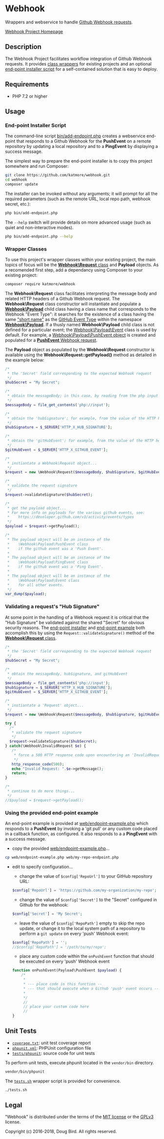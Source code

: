 # Webhook

Wrappers and webservice to handle [Github Webhook requests](https://developer.github.com/webhooks/).

[Webhook Project Homepage](https://github.com/katmore/webhook)

## Description
The Webhook Project facilitates workflow integration of Github Webhook requests. It provides [class wrappers](#wrapper-classes) for existing projects and an optional [end-point installer script](#end-point-installer-script) for a self-contained solution that is easy to deploy.

## Requirements
 * PHP 7.2 or higher

## Usage
### End-point Installer Script
The command-line script [bin/add-endpoint.php](bin/add-endpoint.php) creates a webservice end-point that responds to a Github Webhook for the **PushEvent** on a remote repository by updating a local repository and to a **PingEvent** by displaying a success message. 

The simplest way to prepare the end-point installer is to copy this project somewhere and run Composer:
```sh
git clone https://github.com/katmore/webhook.git 
cd webhook
composer update
```
The installer can be invoked without any arguments; it will prompt for all the required parameters (such as the remote URL, local repo path, webhook secret, etc.):

```sh
php bin/add-endpoint.php
```
The `--help` switch will provide details on more advanced usage (such as quiet and non-interactive modes).
```sh
php bin/add-endpoint.php --help
```

### Wrapper Classes
To use this project's wrapper classes within your existing project, the main topics of focus will be the [**Webhook\Request** class](src/Request.php) and **Payload** objects. As a recomended first step, add a dependancy using Composer to your existing project:
  ```sh
composer require katmore/webhook
  ```

The **Webhook\Request** class facilitates interpreting the message body and related HTTP headers of a Github Webhook request. The **Webhook\Request** class constructor will instantiate and populate a [**Webhook\Payload**](src/Payload.php) child class having a class name that corresponds to the Webhook "Event Type": it searches for the existence of a class having the same ["short name"](http://php.net/manual/en/reflectionclass.getshortname.php) as the [GitHub Event Type](https://developer.github.com/v3/activity/events/types) within the namespace [**Webhook\Payload**](src/Payload). If a thusly named **Webhook\Payload** child class is not defined for a particular event; the [Webhook\Payload\Event](src/Payload/Event.php) class is used by default. For example, a [Webhook\Payload\PushEvent object](src/Payload/PushEvent.php) is created and populated for a [**PushEvent** Webhook request](https://developer.github.com/v3/activity/events/types/#pushevent). 

The **Payload** object as populated by the **Webhook\Request** constructor is available using the **Webhook\Request::getPayload()** method as detailed in the example below:

```php
/*
 * the 'Secret' field corresponding to the expected Webhook request
 */
$hubSecret = "My Secret";

/*
 * obtain the messageBody; in this case, by reading from the php input stream
 */
$messageBody = file_get_contents('php://input');

/*
 * obtain the 'hubSignature'; for example, from the value of the HTTP header 'HTTP_X_HUB_SIGNATURE'
 */
$hubSignature = $_SERVER['HTTP_X_HUB_SIGNATURE'];

/*
 * obtain the 'gitHubEvent'; for example, from the value of the HTTP header 'HTTP_X_GITHUB_EVENT'
 */
$gitHubEvent = $_SERVER['HTTP_X_GITHUB_EVENT'];

/*
 * instiantate a Webhook\Request object...
 */
$request = new \Webhook\Request($messageBody, $hubSignature, $gitHubEvent);

/*
 * validate the request signature
 */
$request->validateSignature($hubSecret);

/*
 * get the payload object...
 * For more info on payloads for the various github events, see:
 *    https://developer.github.com/v3/activity/events/types
 */
$payload = $request->getPayload();

/*
 * The payload object will be an instance of the 
 *    \Webhook\Payload\PushEvent class
 *    if the github event was a 'Push Event'.
 *  
 * The payload object will be an instance of the 
 *    \Webhook\Payload\PingEvent class
 *    if the github event was a 'Ping Event'.
 *
 * The payload object will be an instance of the 
 *    \Webhook\Payload\Event class
 *    for all other events.
 */
var_dump($payload);
```
### Validating a request's "Hub Signature"
At some point in the handling of a Webhook request it is critical that the "Hub Signature" be validated against the shared "Secret" for obvious security reasons. The [end-point installer](#endpoint-installer-script) and [end-point example](#endpoint-installer-script) both accomplish this by using the `Request::validateSignature()` method of the [**Webhook\Request** class](src/Callback.php). 

```php
/*
 * the 'Secret' field corresponding to the expected Webhook request
 */
$hubSecret = "My Secret";

/*
 * obtain the messageBody, hubSignature, and gitHubEvent
 */
$messageBody = file_get_contents('php://input');
$hubSignature = $_SERVER['HTTP_X_HUB_SIGNATURE'];
$gitHubEvent = $_SERVER['HTTP_X_GITHUB_EVENT'];

/*
 * instiantate a 'Request' object...
 */
$request = new \Webhook\Request($messageBody, $hubSignature, $gitHubEvent);

try {
  /*
   * validate the request signature
   */
  $request->validateSignature($hubSecret);
} catch(\Webhook\InvalidRequest $e) {
   /*
    * force a 500 HTTP response code upon encountering an 'InvalidRequest' exception,
    */
   http_response_code(500);
   echo "Invalid Request: ".$e->getMessage();
   return;
}

/*
 * continue to do more things...
 */
//$payload = $request->getPayload();
```

### Using the provided end-point example

An end-point example is provided at [web/endpoint-example.php](web/endpoint-example.php) which responds to a **PushEvent** by invoking a 'git pull' or any custom code placed in a callback function, as configured. It also responds to a a **PingEvent** with a success message.

   * copy the provided [web/endpoint-example.php](web/endpoint-example.php)...
   
   ```sh
   cp web/endpoint-example.php web/my-repo-endpoint.php
   ```
   * edit to specify configuration...
     * change the value of `$config['RepoUrl']` to your GitHub repository URL:
     
     ```php
     $config['RepoUrl'] = 'https://github.com/my-organization/my-repo';
     ```
     * change the value of `$config['Secret']` to the "Secret" configured in Github for the webhook:
     
     ```php
     $config['Secret'] = 'My Secret';
     ```
     * leave the value of `$config['RepoPath']` empty to skip the repo update, or change it to the local system path of a repository to perform a `git update` on every 'push' Webhook event:
     
     ```php
     $config['RepoPath'] = '';
     //$config['RepoPath'] = '/path/to/my/repo';
     ```
     
     * place any custom code within the `onPushEvent` function that should be executed on every 'push' Webhook event
     
     ```php
     function onPushEvent(Payload\PushEvent $payload) {
         /*
          *
          * --- place code in this function --
          * --- that should execute when a Github 'push' event occurs --
          *
          */
          //
          // place your custom code here
          //
     }
     ```
    
## Unit Tests
 * [`coverage.txt`](./coverage.txt): unit test coverage report
 * [`phpunit.xml`](./phpunit.xml): PHPUnit configuration file
 * [`tests/phpunit`](./tests/phpunit): source code for unit tests

To perform unit tests, execute phpunit located in the `vendor/bin` directory.
```sh
vendor/bin/phpunit
```

The [`tests.sh`](./tests.sh) wrapper script is provided for convenience.
```sh
./tests.sh
```

## Legal
"Webhook" is distributed under the terms of the [MIT license](LICENSE) or the [GPLv3](GPLv3) license.

Copyright (c) 2016-2018, Doug Bird.
All rights reserved.
